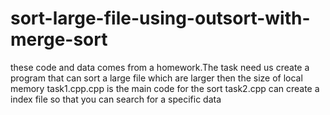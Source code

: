 # sort-large-file-using-outsort-with-merge-sort
these code and data comes from a homework.The task need us create a program that can sort a large file which are larger then the size of local memory
task1.cpp.cpp is the main code for the sort
task2.cpp can create a index file so that you can search for a specific data
